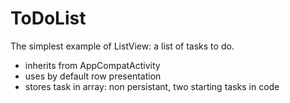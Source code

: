 # ToDoList
The simplest example of ListView: a list of tasks to do.
- inherits from AppCompatActivity
- uses by default row presentation
- stores task in array: non persistant, two starting tasks in code
